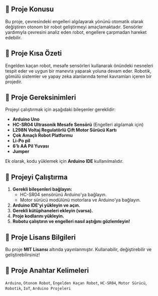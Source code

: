 ## 📌 Proje Konusu
Bu proje, çevresindeki engelleri algılayarak yönünü otomatik olarak değiştiren otonom bir robot geliştirmeyi amaçlamaktadır. Sensörler yardımıyla çevresini analiz eden robot, engellere çarpmadan hareket edebilir.  

## 📖 Proje Kısa Özeti
Engelden kaçan robot, mesafe sensörleri kullanarak önündeki nesneleri tespit eder ve uygun bir manevra yaparak yoluna devam eder. Robotik, gömülü sistemler ve yapay zeka alanlarında temel kavramları içeren bir projedir.  

## 🔧 Proje Gereksinimleri
Projeyi çalıştırmak için aşağıdaki bileşenler gereklidir:  
- **Arduino Uno** 
- **HC-SR04 Ultrasonik Mesafe Sensörü** (Engelleri algılamak için)  
- **L298N Voltaj Regulatörlü Çift Motor Sürücü Kartı**  
- **Çok Amaçlı Robot Platformu**    
- **Li-Po pil**
- **6’lı AA Pil Yuvası**
- **Jumper**

Ek olarak, kodu yüklemek için **Arduino IDE** kullanılmalıdır.  

## 🚀 Projeyi Çalıştırma
1. **Gerekli bileşenleri bağlayın:**  
   - HC-SR04 sensörünü Arduino'ya bağlayın.  
   - Motor sürücü modülünü motorlara ve Arduino'ya bağlayın.  
2. **Arduino IDE’yi yükleyin ve açın.**  
3. **Gerekli kütüphaneleri ekleyin (varsa).**  
4. **Proje kodlarını yükleyin.**  
5. **Robotu çalıştırın ve engelleri nasıl aştığını gözlemleyin!**  

## 📜 Proje Lisans Bilgileri
Bu proje **MIT Lisansı** altında yayınlanmıştır. Kullanabilir, değiştirebilir ve geliştirebilirsiniz!  

## 🔑 Proje Anahtar Kelimeleri
`Arduino`, `Otonom Robot`, `Engelden Kaçan Robot`, `HC-SR04`, `Motor Sürücü`, `Robotik`, `IoT`, `Arduino Projeleri`  
